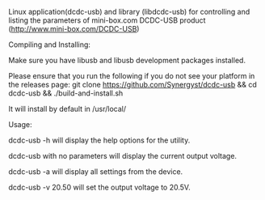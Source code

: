 Linux application(dcdc-usb) and library (libdcdc-usb) for controlling and listing the 
parameters of mini-box.com DCDC-USB product (http://www.mini-box.com/DCDC-USB)


Compiling and Installing:

Make sure you have libusb and libusb development packages installed.

Please ensure that you run the following if you do not see your platform in the releases page: git clone https://github.com/Synergyst/dcdc-usb && cd dcdc-usb && ./build-and-install.sh

It will install by default in /usr/local/


Usage:

dcdc-usb -h will display the help options for the utility.

dcdc-usb with no parameters will display the current output voltage.

dcdc-usb -a will display all settings from the device.

dcdc-usb -v 20.50 will set the output voltage to 20.5V.
